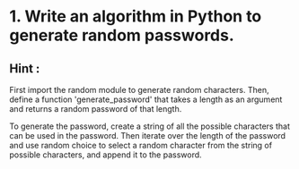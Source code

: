 # 1. Write an algorithm in Python to generate random passwords.

## Hint :
First import the random module to generate random characters. Then, define a function 'generate_password' that takes a length as an argument and returns a random password of that length.

To generate the password, create a string of all the possible characters that can be used in the password. Then iterate over the length of the password and use random choice to select a random character from the string of possible characters, and append it to the password.

